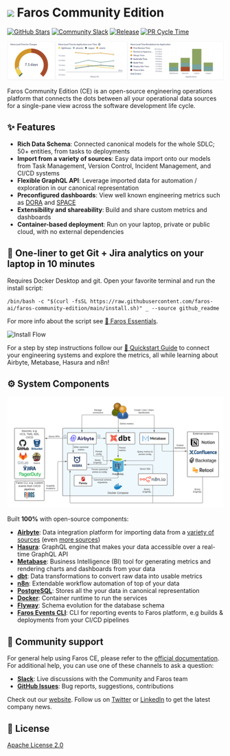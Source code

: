 # ![](img/faros.ico) Faros Community Edition

[![GitHub Stars](https://img.shields.io/github/stars/faros-ai/faros-community-edition?style=social)](https://github.com/faros-ai/faros-community-edition/stargazers/) [![Community Slack](https://img.shields.io/badge/chat-Slack-%234a154b)](https://community.faros.ai/docs/slack) [![Release](https://github.com/faros-ai/faros-community-edition/actions/workflows/release.yml/badge.svg)](https://github.com/faros-ai/faros-community-edition/actions/workflows/release.yml) [![PR Cycle Time](https://img.shields.io/badge/dynamic/json?color=informational&label=PR%20Cycle%20Time&query=%24%5B0%5D.pr_cycle_time&suffix=%20days&url=https%3A%2F%2Fmetabase.faros-ce.onplural.sh%2Fapi%2Fpublic%2Fcard%2Fba76dbdf-a77b-4948-9efe-df29aa4667fc%2Fquery%2Fjson)](https://metabase.faros-ce.onplural.sh/public/dashboard/b2ab64dc-e343-45df-8f78-fb912306e12e?relative_date=past30days&repository=faros-community-edition)

![DORA Metrics](img/dora_metrics.png)

Faros Community Edition (CE) is an open-source engineering operations platform that connects the dots between all your operational data sources for a single-pane view across the software development life cycle.

## ✨ Features

- **Rich Data Schema**: Connected canonical models for the whole SDLC; 50+ entities, from tasks to deployments
- **Import from a variety of sources**: Easy data import onto our models from Task Management, Version Control, Incident Management, and CI/CD systems
- **Flexible GraphQL API**: Leverage imported data for automation / exploration in our canonical representation
- **Preconfigured dashboards**: View well known engineering metrics such as [DORA](https://cloud.google.com/blog/products/devops-sre/using-the-four-keys-to-measure-your-devops-performance) and [SPACE](https://queue.acm.org/detail.cfm?id=3454124)
- **Extensibility and shareability**: Build and share custom metrics and dashboards
- **Container-based deployment**: Run on your laptop, private or public cloud, with no external dependencies

## 🏁 One-liner to get Git + Jira analytics on your laptop in 10 minutes

Requires Docker Desktop and git. Open your favorite terminal and run the install script:
```
/bin/bash -c "$(curl -fsSL https://raw.githubusercontent.com/faros-ai/faros-community-edition/main/install.sh)" _ --source github_readme
```
For more info about the script see [🧡 Faros Essentials](https://community.faros.ai/docs/faros-essentials).

![Install Flow](img/install_flow.gif)

For a step by step instructions follow our [🏁 Quickstart Guide](https://community.faros.ai/docs/quickstart) to connect your engineering systems and explore the metrics, all while learning about Airbyte, Metabase, Hasura and n8n!

## ⚙️ System Components

![Architecture](img/architecture.png)

Built **100%** with open-source components:

- **[Airbyte](https://airbyte.com)**: Data integration platform for importing data from a [variety of sources](https://github.com/faros-ai/airbyte-connectors) (even [more sources](https://github.com/airbytehq/airbyte/tree/master/airbyte-integrations/connectors))
- **[Hasura](https://hasura.io)**: GraphQL engine that makes your data accessible over a real-time GraphQL API
- **[Metabase](https://metabase.com)**: Business Intelligence (BI) tool for generating metrics and rendering charts and dashboards from your data
- **[dbt](https://www.getdbt.com)**: Data transformations to convert raw data into usable metrics
- **[n8n](https://n8n.io/)**: Extendable workflow automation of top of your data
- **[PostgreSQL](https://www.postgresql.org)**: Stores all the your data in canonical representation
- **[Docker](https://www.docker.com)**: Container runtime to run the services
- **[Flyway](https://flywaydb.org)**: Schema evolution for the database schema
- **[Faros Events CLI](https://github.com/faros-ai/faros-events-cli)**: CLI for reporting events to Faros platform, e.g builds & deployments from your CI/CD pipelines

## 🤗 Community support

For general help using Faros CE, please refer to the [official documentation](https://community.faros.ai). For additional help, you can use one of these channels to ask a question:

- **[Slack](https://community.faros.ai/docs/slack)**: Live discussions with the Community and Faros team
- **[GitHub Issues](https://github.com/faros-ai/faros-community-edition/issues)**: Bug reports, suggestions, contributions

Check out our [website](https://faros.ai). Follow us on [Twitter](https://twitter.com/Faros_AI) or [LinkedIn](https://www.linkedin.com/company/faros-ai/) to get the latest company news.

## 📜 License

[Apache License 2.0](LICENSE)
